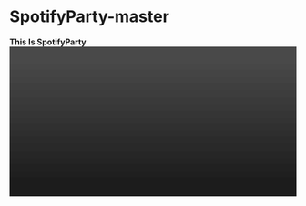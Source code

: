 # SpotifyParty-master

**This Is SpotifyParty**
![Image of usage](https://github.com/hutnaveen/SpotifyParty/blob/master/src/SpotifyBG.jpg?raw=true)
 
